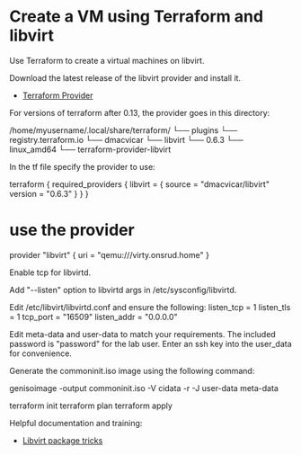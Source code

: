 
# Create a VM using Terraform and libvirt


Use Terraform to create a virtual machines on libvirt.

Download the latest release of the libvirt provider and install it.

* [Terraform Provider](https://github.com/dmacvicar/terraform-provider-libvirt/releases/)


For versions of terraform after 0.13, the provider goes in this directory:

/home/myusername/.local/share/terraform/
└── plugins
    └── registry.terraform.io
        └── dmacvicar
            └── libvirt
                └── 0.6.3
                    └── linux_amd64
                        └── terraform-provider-libvirt


In the tf file specify the provider to use:

terraform {
  required_providers {
    libvirt = {
      source  = "dmacvicar/libvirt"
      version = "0.6.3"
    }
  }
}

# use the provider
provider "libvirt" {
  uri = "qemu:///virty.onsrud.home"
}


Enable tcp for libvirtd.

Add "--listen" option to libvirtd args in /etc/sysconfig/libvirtd.

Edit /etc/libvirt/libvirtd.conf and ensure the following:
listen_tcp = 1
listen_tls = 1
tcp_port = "16509"
listen_addr = "0.0.0.0"


Edit meta-data and user-data to match your requirements. The included password is "password" for the lab user.
Enter an ssh key into the  user_data for convenience.

Generate the commoninit.iso image using the following command:

genisoimage -output commoninit.iso -V cidata -r -J user-data meta-data

terraform init
terraform plan 
terraform apply

Helpful documentation and training:

* [Libvirt package tricks](https://github.com/dmacvicar/terraform-provider-libvirt/issues/747)
